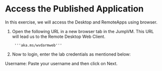 # Access the Published Application

In this exercise, we will access the Desktop and RemoteApps using browser.

1. Open the following URL in a new browser tab in the JumpVM. This URL will lead us to the Remote Desktop Web Client.

        '''aka.ms/wvdarmweb'''


2. Now to login, enter the lab credentials as mentioned below:

Username: Paste your username and then click on Next.
